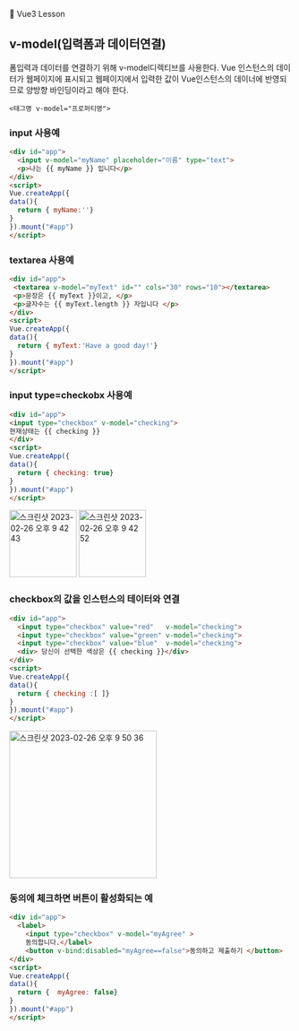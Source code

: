 :cactus: Vue3 Lesson 

## v-model(입력폼과 데이터연결)

폼입력과 데이터를 연결하기 위해 v-model디렉티브를 사용한다. Vue 인스턴스의 데이터가 웹페이지에 표시되고 웹페이지에서 입력한 값이 Vue인스턴스의 데이너에 반영되므로 양방향 바인딩이라고 해야 한다.

```
<태그명 v-model="프로퍼티명">
```
### input 사용예
```html
<div id="app">
  <input v-model="myName" placeholder="이름" type="text">
  <p>나는 {{ myName }} 입니다</p> 
</div>
<script>
Vue.createApp({
data(){
  return { myName:''}
}
}).mount("#app")
</script>

```
### textarea 사용예
``` html
<div id="app">
 <textarea v-model="myText" id="" cols="30" rows="10"></textarea>
 <p>문장은 {{ myText }}이고, </p>
 <p>글자수는 {{ myText.length }} 자입니다 </p>
</div>
<script>
Vue.createApp({
data(){
  return { myText:'Have a good day!'}
}
}).mount("#app")
</script>

```

### input type=checkobx 사용예
```html
<div id="app">
<input type="checkbox" v-model="checking">
현재상태는 {{ checking }}
</div>
<script>
Vue.createApp({
data(){
  return { checking: true}
}
}).mount("#app")
</script>

```
<img width="120" alt="스크린샷 2023-02-26 오후 9 42 43" src="https://user-images.githubusercontent.com/48478079/221411146-8458916a-539a-462f-a1f3-313c2b09ff86.png">

<img width="120" alt="스크린샷 2023-02-26 오후 9 42 52" src="https://user-images.githubusercontent.com/48478079/221411151-0be7b82b-a572-411d-a37e-2090a63cb556.png">




### checkbox의 값을 인스턴스의 테이터와 연결  
```html
<div id="app">
  <input type="checkbox" value="red"   v-model="checking">
  <input type="checkbox" value="green" v-model="checking">
  <input type="checkbox" value="blue"  v-model="checking">
  <div> 당신이 선택한 색상은 {{ checking }}</div>
</div>
<script>
Vue.createApp({
data(){
  return { checking :[ ]}
}
}).mount("#app")
</script>

```  
<img width="263" alt="스크린샷 2023-02-26 오후 9 50 36" src="https://user-images.githubusercontent.com/48478079/221411523-d5b78acd-823d-4d5b-9a08-bf468d3c7389.png">

### 동의에 체크하면 버튼이 활성화되는 예
``` html
<div id="app">
  <label>
    <input type="checkbox" v-model="myAgree" >
    동의합니다.</label>
    <button v-bind:disabled="myAgree==false">동의하고 제출하기 </button>
</div>
<script>
Vue.createApp({
data(){
  return { 	myAgree: false}
}
}).mount("#app")
</script>

```


